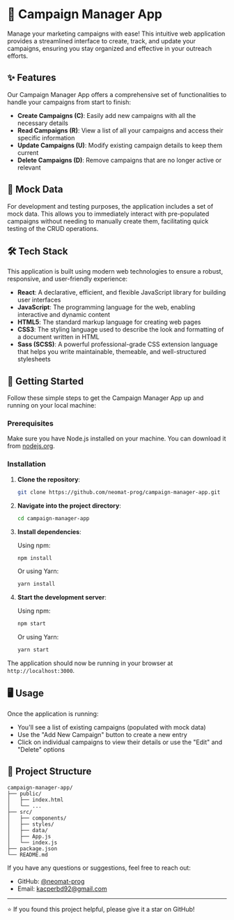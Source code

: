 # 🚀 Campaign Manager App

Manage your marketing campaigns with ease! This intuitive web application provides a streamlined interface to create, track, and update your campaigns, ensuring you stay organized and effective in your outreach efforts.

## ✨ Features

Our Campaign Manager App offers a comprehensive set of functionalities to handle your campaigns from start to finish:

- **Create Campaigns (C)**: Easily add new campaigns with all the necessary details
- **Read Campaigns (R)**: View a list of all your campaigns and access their specific information
- **Update Campaigns (U)**: Modify existing campaign details to keep them current
- **Delete Campaigns (D)**: Remove campaigns that are no longer active or relevant

## 🧪 Mock Data

For development and testing purposes, the application includes a set of mock data. This allows you to immediately interact with pre-populated campaigns without needing to manually create them, facilitating quick testing of the CRUD operations.

## 🛠️ Tech Stack

This application is built using modern web technologies to ensure a robust, responsive, and user-friendly experience:

- **React**: A declarative, efficient, and flexible JavaScript library for building user interfaces
- **JavaScript**: The programming language for the web, enabling interactive and dynamic content
- **HTML5**: The standard markup language for creating web pages
- **CSS3**: The styling language used to describe the look and formatting of a document written in HTML
- **Sass (SCSS)**: A powerful professional-grade CSS extension language that helps you write maintainable, themeable, and well-structured stylesheets

## 🚀 Getting Started

Follow these simple steps to get the Campaign Manager App up and running on your local machine:

### Prerequisites

Make sure you have Node.js installed on your machine. You can download it from [nodejs.org](https://nodejs.org/).

### Installation

1. **Clone the repository**:
   ```bash
   git clone https://github.com/neomat-prog/campaign-manager-app.git
   ```

2. **Navigate into the project directory**:
   ```bash
   cd campaign-manager-app
   ```

3. **Install dependencies**:
   
   Using npm:
   ```bash
   npm install
   ```
   
   Or using Yarn:
   ```bash
   yarn install
   ```

4. **Start the development server**:
   
   Using npm:
   ```bash
   npm start
   ```
   
   Or using Yarn:
   ```bash
   yarn start
   ```

The application should now be running in your browser at `http://localhost:3000`.

## 🖥️ Usage

Once the application is running:

- You'll see a list of existing campaigns (populated with mock data)
- Use the "Add New Campaign" button to create a new entry
- Click on individual campaigns to view their details or use the "Edit" and "Delete" options

## 📁 Project Structure

```
campaign-manager-app/
├── public/
│   ├── index.html
│   └── ...
├── src/
│   ├── components/
│   ├── styles/
│   ├── data/
│   ├── App.js
│   └── index.js
├── package.json
└── README.md
```



If you have any questions or suggestions, feel free to reach out:

- GitHub: [@neomat-prog](https://github.com/neomat-prog)
- Email: kacperbd92@gmail.com

---

⭐ If you found this project helpful, please give it a star on GitHub!
